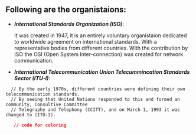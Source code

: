 ## Following are the organistaions:

* ***International Standards Organization (ISO)***:

  It was created in 1947, it is an entirely voluntary organistaion dedicated to worldwide
  agreement on international standards. With a representative bodies from different countries.
  With the contribution by ISO the OSI (Open System Inter-connection) was created for network
  communication.

* ***International Telecommunication Union Telecummincation Standards Sector (ITU-I)***:
```
  // By the early 1970s, different countries were defining their own telecommunication standards.
  // By seeing that United Nations responded to this and formed an community, Consultive Committee
  // Telegraphy and Telephony (CCITT), and on March 1, 1993 it was changed to (ITU-I).
```

```css
   // code for coloring
```
